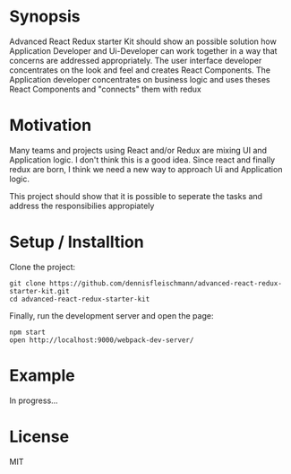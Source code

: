 # Synopsis

Advanced React Redux starter Kit should show an possible solution how Application Developer and Ui-Developer can work together in a way that concerns are addressed appropriately. The user interface developer concentrates on the look and feel and creates React Components. The Application developer concentrates on business logic and uses theses React Components and "connects" them with redux

# Motivation

<p>Many teams and projects using React and/or Redux are mixing UI and Application logic. I don't think this is a good idea. Since react and finally redux are born, I think we need a new way to approach Ui and Application logic.</p>

<p>This project should show that it is possible to seperate the tasks and address the responsibilies appropiately</p>

# Setup / Installtion

Clone the project:

<pre><code>git clone https://github.com/dennisfleischmann/advanced-react-redux-starter-kit.git
cd advanced-react-redux-starter-kit
</code></pre>

<p>Finally, run the development server and open the page:</p>

<pre><code>npm start
open http://localhost:9000/webpack-dev-server/
</code></pre>


# Example

In progress...

# License

MIT

